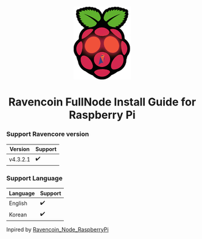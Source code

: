 
<p align="center">
  <img src="assets/images/raven_raspberry_logo.png" alt="Project Logo" width="150" />
</p>
<h1 align="center">Ravencoin FullNode Install Guide for Raspberry Pi</h1>


### Support Ravencore version

| Version  | Support |
|----------|---------|
| v4.3.2.1 |:heavy_check_mark: |

### Support Language

| Language  | Support |
|----------|---------|
| English |:heavy_check_mark: |
| Korean |:heavy_check_mark: |


Inpired by [Ravencoin_Node_RaspberryPi](https://github.com/Mynima/Ravencoin_Node_RaspberryPi)

